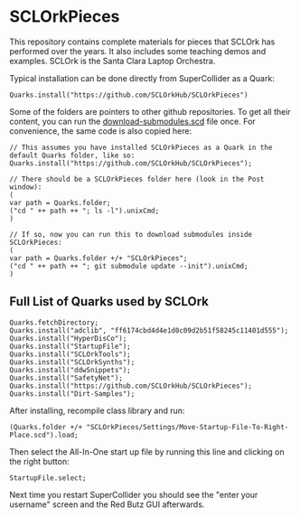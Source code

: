 # SCLOrkPieces

This repository contains complete materials for pieces that SCLOrk has performed over the years. It also includes some teaching demos and examples.
SCLOrk is the Santa Clara Laptop Orchestra.

Typical installation can be done directly from SuperCollider as a Quark:

`Quarks.install("https://github.com/SCLOrkHub/SCLOrkPieces")`

Some of the folders are pointers to other github repositories. To get all their content, you can run the [download-submodules.scd](download-submodules.scd) file once. For convenience, the same code is also copied here:

```
// This assumes you have installed SCLOrkPieces as a Quark in the default Quarks folder, like so:
Quarks.install("https://github.com/SCLOrkHub/SCLOrkPieces");

// There should be a SCLOrkPieces folder here (look in the Post window):
(
var path = Quarks.folder;
("cd " ++ path ++ "; ls -l").unixCmd;
)

// If so, now you can run this to download submodules inside SCLOrkPieces:
(
var path = Quarks.folder +/+ "SCLOrkPieces";
("cd " ++ path ++ "; git submodule update --init").unixCmd;
)
```
## Full List of Quarks used by SCLOrk

```
Quarks.fetchDirectory;
Quarks.install("adclib", "ff6174cbd4d4e1d0c09d2b51f58245c11401d555");
Quarks.install("HyperDisCo");
Quarks.install("StartupFile");
Quarks.install("SCLOrkTools");
Quarks.install("SCLOrkSynths");
Quarks.install("ddwSnippets");
Quarks.install("SafetyNet");
Quarks.install("https://github.com/SCLOrkHub/SCLOrkPieces");
Quarks.install("Dirt-Samples");
```
After installing, recompile class library and run:
```
(Quarks.folder +/+ "SCLOrkPieces/Settings/Move-Startup-File-To-Right-Place.scd").load;
```
Then select the All-In-One start up file by running this line and clicking on the right button:
```
StartupFile.select;
```
Next time you restart SuperCollider you should see the "enter your username" screen and the Red Butz GUI afterwards.
